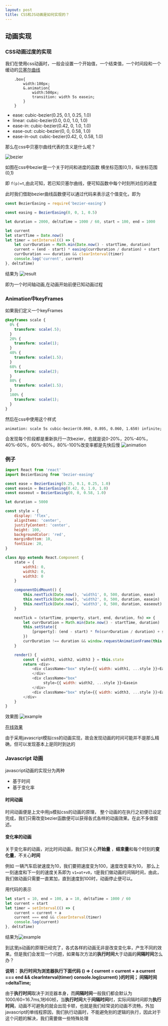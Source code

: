 ```yaml
---
layout: post
title: CSS和JS动画是如何实现的？
---
```

## 动画实现
### CSS动画过度的实现
我们在使用css动画时，一般会设置一个开始值，一个结束值，一个时间段和一个缓动的[贝塞尔曲线](https://baike.baidu.com/item/%E8%B4%9D%E5%A1%9E%E5%B0%94%E6%9B%B2%E7%BA%BF/1091769?fr=aladdin)

```less
	.box{
		width:100px;
		&.animation{
			width:500px;
			transition: width 5s easein;
		}
	}

```

+ ease: cubic-bezier(0.25, 0.1, 0.25, 1.0)
+ linear: cubic-bezier(0.0, 0.0, 1.0, 1.0)
+ ease-in: cubic-bezier(0.42, 0, 1.0, 1.0)
+ ease-out: cubic-bezier(0, 0, 0.58, 1.0)
+ ease-in-out: cubic-bezier(0.42, 0, 0.58, 1.0)

那么在css中贝塞尔曲线代表的含义是什么呢？

![bezier](http://static.chryseis.cn/bezier.jpg)

如图在css中bezier是一个关于时间和进度的函数
横坐标范围(0,1)，纵坐标范围(0,1)

即 ```f(p)=t```,由此可知，若已知贝塞尔曲线，便可知函数中每个时刻所对应的进度

此时我们借助bezier曲线函数便可以通过代码来表示这个值变化，即为

```javascript
const BezierEasing = require('bezier-easing')

const easing = BezierEasing(0, 0, 1, 0.5)

let duration = 2000, deltaTime = 1000 / 60, start = 100, end = 1000

let current
let startTime = Date.now()
let timer = setInterval(() => {
    let currDuration = Math.min(Date.now() - startTime, duration)
    current = (end - start) * easing(currDuration / duration) + start
    currDuration === duration && clearInterval(timer)
    console.log('current', current)
}, deltaTime)
```

结果为
![result](http://static.chryseis.cn/result.jpg)

即为一个时间轴动画,在动画开始前便已知动画过程

### Animation中keyFrames
如果我们定义一个keyFrames
``` css
@keyframes scale {
  0% {
    transform: scale(.5);
  }
  20% {
    transform: scale(1);
  }
  40% {
    transform: scale(1.5);
  }
  60% {
    transform: scale(2);
  }
  80% {
    transform: scale(1.5);
  }
  100% {
    transform: scale(1);
  }
}
```
然后在css中使用这个样式
```
animation: scale 5s cubic-bezier(0.060, 0.895, 0.060, 1.650) infinite;
```
会发现每个阶段都是重新执行一次bezier，也就是说0-20%，20%-40%，40%-60%，60%-80%，80%-100%改变率都是先快后慢
![animation](http://static.chryseis.cn/animation.gif)

### 例子

```javascript
import React from 'react'
import BezierEasing from 'bezier-easing'

const ease = BezierEasing(0.25, 0.1, 0.25, 1.0)
const easein = BezierEasing(0.42, 0, 1.0, 1.0)
const easeout = BezierEasing(0, 0, 0.58, 1.0)

let duration = 5000

const style = {
    display: 'flex',
    alignItems: 'center',
    justifyContent: 'center',
    height: 100,
    backgroundColor: 'red',
    marginBottom: 10,
    fontSize: 20,
}

class App extends React.Component {
    state = {
        width1: 0,
        width2: 0,
        width3: 0
    }

    componentDidMount() {
        this.nextTick(Date.now(), 'width1', 0, 500, duration, ease)
        this.nextTick(Date.now(), 'width2', 0, 500, duration, easein)
        this.nextTick(Date.now(), 'width3', 0, 500, duration, easeout)
    }

    nextTick = (startTime, property, start, end, duration, fn) => {
        let currDuration = Math.min(Date.now() - startTime, duration)
        this.setState({
            [property]: (end - start) * fn(currDuration / duration) + start
        })
        currDuration !== duration && window.requestAnimationFrame(this.nextTick.bind(this, startTime, property, start, end, duration, fn))
    }

    render() {
        const { width1, width2, width3 } = this.state
        return <div>
            <div className="box" style={{ width: width1, ...style }}>Ease
            </div>
            <div className="box"
                 style={{ width: width2, ...style }}>Easein
            </div>
            <div className="box" style={{ width: width3, ...style }}>Easeout</div>
        </div>
    }
}
```

效果图
![example](http://static.chryseis.cn/example.gif)

[在线效果](https://codesandbox.io/s/wonderful-https-y2wmv)

由于采用javascript模拟css的动画实现，故会发现动画的时间可能并不是那么精确，但可以发现基本上是同时到达的


### Javascript 动画

javascript动画的实现分为两种

+ 基于时间
+ 基于变化率

#### 时间动画

时间动画便是上文中用js模拟css的动画的原理，
整个动画的在执行之初便已设定完成，我们只需改变bezier函数便可以获得各式各样的动画效果。在此不多做叙述。

#### 变化率的动画

关于变化率的动画，对比时间动画，我们只关心**开始量** ，**结束量**和每个时刻的**变化量**，不关心**时间**

例如 一辆汽车启驶速度为10，我们要把速度变为100，速度改变率为10，
那么上一刻速度和下一刻的速度关系即为 ```v1=at+v0```，t是我们做动画的间隔时间，由此，我们做动画只需要一直累加，直到速度到100时，动画停止便可以。

用代码的表示

```javascript
let start = 10, end = 100, a = 10, deltaTime = 1000 / 60
let current = start
let timer = setInterval(() => {
    current = current + a
    current === end && clearInterval(timer)
    console.log(current)
}, deltaTime)

```
结果为![example](http://static.chryseis.cn/js_example.jpg)

到这里js动画的原理已经完了，各式各样的动画无非是改变变化率，产生不同的效果。但是我们会发现一个问题，如果每次方法的**执行时间**大于动画的**间隔时间**怎么办？

**说明： 执行时间为浏览器执行下面代码
	() => {
	    current = current + a
	    current === end && clearInterval(timer)
	    console.log(current)
	   }的时间； 间隔时间=deltaTime;**

由于**执行时间**取决于浏览器本身，而**间隔时间**一般我们都会默认为1000/60=16.7ms,1秒60桢，当**执行时间**大于**间隔时间**时，实际间隔时间即为**执行时间**，动画不可避免的就会出现卡顿，也就是我们经常说的动画不流畅，外加javascript的单线程原因，我们执行动画时，不能避免别的逻辑的执行，因此对于这个问题的解决，我们需要做一些特殊处理